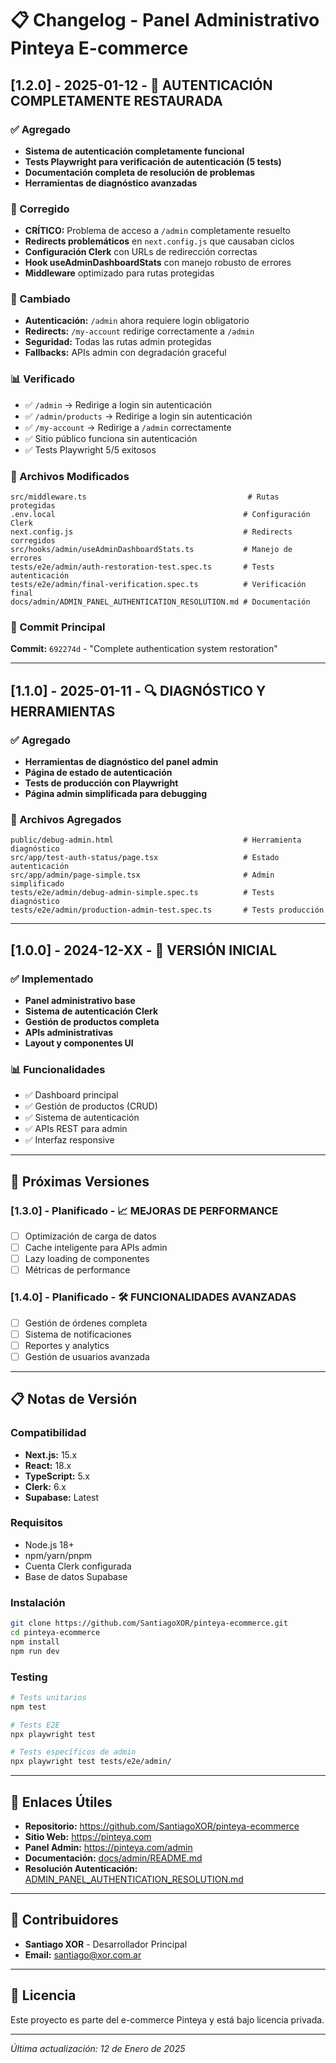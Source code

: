 # 📋 Changelog - Panel Administrativo Pinteya E-commerce

## [1.2.0] - 2025-01-12 - 🔐 AUTENTICACIÓN COMPLETAMENTE RESTAURADA

### ✅ Agregado
- **Sistema de autenticación completamente funcional**
- **Tests Playwright para verificación de autenticación (5 tests)**
- **Documentación completa de resolución de problemas**
- **Herramientas de diagnóstico avanzadas**

### 🔧 Corregido
- **CRÍTICO:** Problema de acceso a `/admin` completamente resuelto
- **Redirects problemáticos** en `next.config.js` que causaban ciclos
- **Configuración Clerk** con URLs de redirección correctas
- **Hook useAdminDashboardStats** con manejo robusto de errores
- **Middleware** optimizado para rutas protegidas

### 🔄 Cambiado
- **Autenticación:** `/admin` ahora requiere login obligatorio
- **Redirects:** `/my-account` redirige correctamente a `/admin`
- **Seguridad:** Todas las rutas admin protegidas
- **Fallbacks:** APIs admin con degradación graceful

### 📊 Verificado
- ✅ `/admin` → Redirige a login sin autenticación
- ✅ `/admin/products` → Redirige a login sin autenticación
- ✅ `/my-account` → Redirige a `/admin` correctamente
- ✅ Sitio público funciona sin autenticación
- ✅ Tests Playwright 5/5 exitosos

### 📁 Archivos Modificados
```
src/middleware.ts                                    # Rutas protegidas
.env.local                                          # Configuración Clerk
next.config.js                                      # Redirects corregidos
src/hooks/admin/useAdminDashboardStats.ts           # Manejo de errores
tests/e2e/admin/auth-restoration-test.spec.ts       # Tests autenticación
tests/e2e/admin/final-verification.spec.ts          # Verificación final
docs/admin/ADMIN_PANEL_AUTHENTICATION_RESOLUTION.md # Documentación
```

### 🎯 Commit Principal
**Commit:** `692274d` - "Complete authentication system restoration"

---

## [1.1.0] - 2025-01-11 - 🔍 DIAGNÓSTICO Y HERRAMIENTAS

### ✅ Agregado
- **Herramientas de diagnóstico del panel admin**
- **Página de estado de autenticación**
- **Tests de producción con Playwright**
- **Página admin simplificada para debugging**

### 📁 Archivos Agregados
```
public/debug-admin.html                             # Herramienta diagnóstico
src/app/test-auth-status/page.tsx                   # Estado autenticación
src/app/admin/page-simple.tsx                       # Admin simplificado
tests/e2e/admin/debug-admin-simple.spec.ts          # Tests diagnóstico
tests/e2e/admin/production-admin-test.spec.ts       # Tests producción
```

---

## [1.0.0] - 2024-12-XX - 🚀 VERSIÓN INICIAL

### ✅ Implementado
- **Panel administrativo base**
- **Sistema de autenticación Clerk**
- **Gestión de productos completa**
- **APIs administrativas**
- **Layout y componentes UI**

### 📊 Funcionalidades
- ✅ Dashboard principal
- ✅ Gestión de productos (CRUD)
- ✅ Sistema de autenticación
- ✅ APIs REST para admin
- ✅ Interfaz responsive

---

## 🔮 Próximas Versiones

### [1.3.0] - Planificado - 📈 MEJORAS DE PERFORMANCE
- [ ] Optimización de carga de datos
- [ ] Cache inteligente para APIs admin
- [ ] Lazy loading de componentes
- [ ] Métricas de performance

### [1.4.0] - Planificado - 🛠️ FUNCIONALIDADES AVANZADAS
- [ ] Gestión de órdenes completa
- [ ] Sistema de notificaciones
- [ ] Reportes y analytics
- [ ] Gestión de usuarios avanzada

---

## 📋 Notas de Versión

### Compatibilidad
- **Next.js:** 15.x
- **React:** 18.x
- **TypeScript:** 5.x
- **Clerk:** 6.x
- **Supabase:** Latest

### Requisitos
- Node.js 18+
- npm/yarn/pnpm
- Cuenta Clerk configurada
- Base de datos Supabase

### Instalación
```bash
git clone https://github.com/SantiagoXOR/pinteya-ecommerce.git
cd pinteya-ecommerce
npm install
npm run dev
```

### Testing
```bash
# Tests unitarios
npm test

# Tests E2E
npx playwright test

# Tests específicos de admin
npx playwright test tests/e2e/admin/
```

---

## 🔗 Enlaces Útiles

- **Repositorio:** https://github.com/SantiagoXOR/pinteya-ecommerce
- **Sitio Web:** https://pinteya.com
- **Panel Admin:** https://pinteya.com/admin
- **Documentación:** [docs/admin/README.md](./README.md)
- **Resolución Autenticación:** [ADMIN_PANEL_AUTHENTICATION_RESOLUTION.md](./ADMIN_PANEL_AUTHENTICATION_RESOLUTION.md)

---

## 👥 Contribuidores

- **Santiago XOR** - Desarrollador Principal
- **Email:** santiago@xor.com.ar

---

## 📄 Licencia

Este proyecto es parte del e-commerce Pinteya y está bajo licencia privada.

---

*Última actualización: 12 de Enero de 2025*



